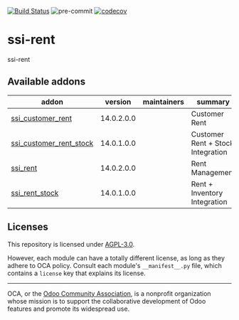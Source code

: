 [![Build Status](https://travis-ci.com/open-synergy/ssi-rent.svg?branch=14.0)](https://travis-ci.com/open-synergy/ssi-rent)
![pre-commit](https://github.com/open-synergy/ssi-rent/actions/workflows/pre-commit.yml/badge.svg)
[![codecov](https://codecov.io/gh/open-synergy/ssi-rent/branch/14.0/graph/badge.svg)](https://codecov.io/gh/open-synergy/ssi-rent)

<!-- /!\ do not modify above this line -->

# ssi-rent

ssi-rent

<!-- /!\ do not modify below this line -->

<!-- prettier-ignore-start -->

[//]: # (addons)

Available addons
----------------
addon | version | maintainers | summary
--- | --- | --- | ---
[ssi_customer_rent](ssi_customer_rent/) | 14.0.2.0.0 |  | Customer Rent
[ssi_customer_rent_stock](ssi_customer_rent_stock/) | 14.0.1.0.0 |  | Customer Rent + Stock Integration
[ssi_rent](ssi_rent/) | 14.0.2.0.0 |  | Rent Management
[ssi_rent_stock](ssi_rent_stock/) | 14.0.1.0.0 |  | Rent + Inventory Integration

[//]: # (end addons)

<!-- prettier-ignore-end -->

## Licenses

This repository is licensed under [AGPL-3.0](LICENSE).

However, each module can have a totally different license, as long as they adhere to OCA
policy. Consult each module's `__manifest__.py` file, which contains a `license` key
that explains its license.

----

OCA, or the [Odoo Community Association](http://odoo-community.org/), is a nonprofit
organization whose mission is to support the collaborative development of Odoo features
and promote its widespread use.
